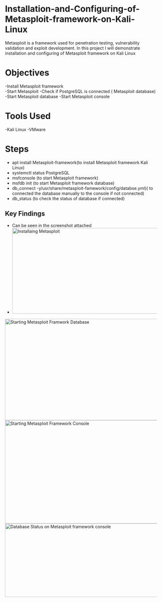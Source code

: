 # Installation-and-Configuring-of-Metasploit-framework-on-Kali-Linux
Metasploit is a framework used for penetration testing, vulnerability validation and exploit development. In this project I will demonstrate installation and configuring of Metasploit framework on Kali Linux 

# Objectives
-Install Metasploit framework  
-Start Metasploit
-Check if PostgreSQL is connected ( Metasploit database) 
-Start Metasploit database 
-Start Metasploit console

# Tools Used
-Kali Linux 
-VMware 


# Steps
- apt install Metasploit-framework(to install Metasploit framework Kali Linux)
- systemctl status PostgreSQL
- msfconsole (to start Metasploit framework)
- msfdb init (to start Metasploit framework database)
- db_connect -y/usr/share/metasploit-famework/config/databse.yml)( to connected the database manually to the console if not connected)
- db_status (to check the status of database if connected)


## Key Findings
- Can be seen in the screenshot attached
- <img width="554" height="283" alt="Installaing  Metasploit" src="https://github.com/user-attachments/assets/94089507-0574-425f-a219-35768c158aec" />
<img width="548" height="335" alt="Starting Metasploit Framwork Database" src="https://github.com/user-attachments/assets/0dcd0734-23fd-4a3e-81b2-03fbeeba3428" />
<img width="541" height="341" alt="Starting Metasploit Framework Console" src="https://github.com/user-attachments/assets/9e1e68be-7dc9-4345-9431-71a7572dc226" />
<img width="533" height="243" alt="Database Status on Metasploit framework console" src="https://github.com/user-attachments/assets/7db3e3a9-196f-4988-a58c-24109e682031" />


 

